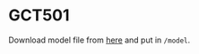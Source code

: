 # GCT501
Download model file from [here](https://gpt4all.io/models/ggml-gpt4all-j.bin) and put in `/model`.
